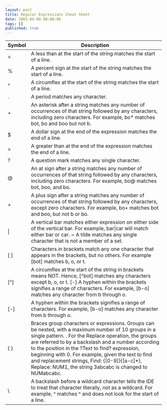 ```yaml
---
layout: post
title: Regular Expressions Cheat Sheet
date: 2003-04-08 00:00:00
tags: []
published: true
---
```


| Symbol  | Description |
| ------------- | ------------- |
| &lt;  | A less than at the start of the string matches the start of a line.  |
| %	| A percent sign at the start of the string matches the start of a line. |
| ^	| A circumflex at the start of the string matches the start of a line. |
| .	| A period matches any character. |
| *	| An asterisk after a string matches any number of occurrences of that string followed by any characters, including zero characters. For example, bo* matches bot, bo and boo but not b. |
| $	| A dollar sign at the end of the expression matches the end of a line. |
| >	| A greater than at the end of the expression matches the end of a line. |
| ?	| A question mark matches any single character. |
| @	| An at sign after a string matches any number of occurrences of that string followed by any characters, including zero characters. For example, bo@ matches bot, boo, and bo. |
| +	| A plus sign after a string matches any number of occurrences of that string followed by any characters, except zero characters. For example, bo+ matches bot and boo, but not b or bo. |
| &#124;	| A vertical bar matches either expression on either side of the vertical bar. For example, bar&#124;car will match either bar or car. ~ A tilde matches any single character that is not a member of a set. |
| [ ]	| Characters in brackets match any one character that appears in the brackets, but no others. For example [bot] matches b, o, or t. |
| [^]	| A circumflex at the start of the string in brackets means NOT. Hence, [^bot] matches any characters except b, o, or t. [-] A hyphen within the brackets signifies a range of characters. For example, [b-o] matches any character from b through o. |
| [-]	| A hyphen within the brackets signifies a range of characters. For example, [b-o] matches any character from b through o. |
| { }	| Braces group characters or expressions. Groups can be nested, with a maximum number of 10 groups in a single pattern. . For the Replace operation, the groups are referred to by a backslash and a number according to the position in the ?Text to find? expression, beginning with 0. For example, given the text to find and replacement strings, Find: {[0-9]}{[a-c]*}, Replace: NUM1, the string 3abcabc is changed to NUMabcabc. |
| \ | A backslash before a wildcard character tells the IDE to treat that character literally, not as a wildcard. For example, \^ matches ^ and does not look for the start of a line. |
